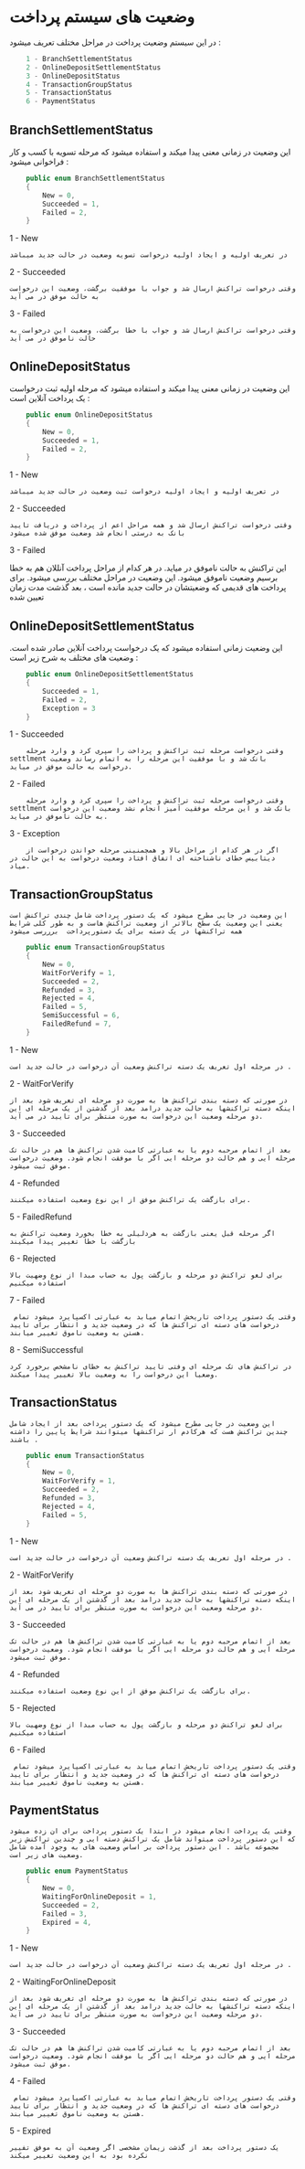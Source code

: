 # وضعیت های سیستم پرداخت

در این سیستم وضعیت پرداخت در مراحل مختلف تعریف میشود :
    

```cs
    1 - BranchSettlementStatus
    2 - OnlineDepositSettlementStatus
    3 - OnlineDepositStatus
    4 - TransactionGroupStatus
    5 - TransactionStatus
    6 - PaymentStatus
```

## BranchSettlementStatus
 
 این وضعیت در زمانی معنی پیدا میکند و استفاده میشود که مرحله تسویه با کسب و کار فراخوانی میشود :

```cs
    public enum BranchSettlementStatus
    {
        New = 0,
        Succeeded = 1,
        Failed = 2,
    }
```

1 - New 
    
    در تعریف اولیه و ایجاد اولیه درخواست تسویه وضعیت در حالت جدید میباشد

2 - Succeeded 

    وقتی درخواست تراکنش ارسال شد و جواب با موفقیت برگشت، وضعیت این درخواست به حالت موفق در می آید

3 - Failed 

    وقتی درخواست تراکنش ارسال شد و جواب با خطا برگشت، وضعیت این درخواست به حالت ناموفق در می آید


## OnlineDepositStatus

 این وضعیت در زمانی معنی پیدا میکند و استفاده میشود که مرحله اولیه ثبت درخواست یک پرداخت آنلاین است  :

```cs
    public enum OnlineDepositStatus
    {
        New = 0,
        Succeeded = 1,
        Failed = 2,
    }
```

1 - New 
    
    در تعریف اولیه و ایجاد اولیه درخواست ثبت وضعیت در حالت جدید میباشد

2 - Succeeded 

    وقتی درخواست تراکنش ارسال شد و همه مراحل اعم از پرداخت و دریافت تایید بانک به درستی انجام شد وضعیت موفق شده میشود

3 - Failed 

   این تراکنش به حالت ناموفق در میاید. در هر کدام از مراحل پرداخت آنللان هم به خطا برسیم وضعیت ناموفق میشود. این وضعیت در مراحل مختلف بررسی میشود. برای پرداخت های قدیمی که وضعیتشان در حالت جدید  مانده است ، بعد گذشت مدت زمان تعیین شده 


## OnlineDepositSettlementStatus

  این وضعیت زمانی استفاده میشود که یک درخواست پرداخت آنلاین صادر شده است. وضعیت های مختلف به شرح زیر است :


```cs
    public enum OnlineDepositSettlementStatus
    {
        Succeeded = 1,
        Failed = 2,
        Exception = 3
    }
``` 

1 - Succeeded 

        وقتی درخواست مرحله ثبت تراکنش و پرداخت را سپری کرد و وارد مرحله settlment بانک شد و با موفقیت این مرحله را به اتمام رساند وضعیت درخواست به حالت موفق در میاید.

2 - Failed 

        وقتی درخواست مرحله ثبت تراکنش و پرداخت را سپری کرد و وارد مرحله settlment بانک شد و این مرحله موفقیت آمیز انجام نشد وضعیت این درخواست به حالت ناموفق در میاید.

3 - Exception 

        اگر در هر کدام از مراحل بالا و همچمنینی مرحله خواندن درخواست از دیتابیس خطای ناشناخته ای اتفاق افتاد وضعیت درخواست به این حالت در میاد.


## TransactionGroupStatus 

    این وضعیت در جایی مطرح میشود که یک دستور پرداخت شامل چندی تراکنش است یعنی این وضعیت یک سطخ بالاتر از وضعیت تراکنش هاست و به طور کلی شرایط همه تراکنشها در یک دسته برای یک دستورپرداخت  برررسی میشود


```cs
    public enum TransactionGroupStatus
    {
        New = 0,
        WaitForVerify = 1,
        Succeeded = 2,
        Refunded = 3,
        Rejected = 4,
        Failed = 5,
        SemiSuccessful = 6,
        FailedRefund = 7,
    }
```

1 - New 
 
    در مرجله اول تعریف یک دسته تراکنش وضعیت آن درخواست در حالت جدید است .

2 - WaitForVerify

    در صورتی که دسته بندی تراکنش ها به صورت دو مرحله ای تغریف شود بعد از اینکه دسته تراکنشها به حالت جدید درامد بعد از گدشتن از یک مرحله ای این دو مرحله وضعیت این درخواست به صورت منتظر برای تایید در می آید.

3 - Succeeded

    بعد از اتمام مرحبه دوم یا به عبارتی کامیت شدن تراکنش ها هم در حالت تک مرحله ایی و هم حالت دو مرحله ایی اگر با موفقت انجام شود. وضعیت درخواست موفق ثبت میشود.

4 - Refunded

    برای بازگشت یک تراکنش موفق از این نوع وضعیت استفاده میکنند.

5 - FailedRefund

    اگر مرحله قبل یعنی بازگشت به هردلیلی به خطا بخورد وضعیت تراکنش به بازگشت با خطا تغییر پیدا میکیند

6 - Rejected 

    برای لغو تراکنش دو مرحله و بازگشت پول به حساب مبدا از نوع وضهیت بالا استفاده میکنیم     

7 - Failed
     
     وقتی یک دستور پرداخت تاریخش اتمام میابد به عبارتی اکسپایرد میشود تمام درخواست های دسته ای تراکنش ها که در وضعیت جدید و انتظار برای تایید هستن به وضعیت ناموق تغییر میابند.

8 - SemiSuccessful

    در تراکنش های تک مرحله ای وفتی تایید تراکنش به خطای نامشخص برخورد کرد وضعیا این درخواست را به وضعیت بالا تغییر پیدا میکند. 


## TransactionStatus 

    این وضعیت در جایی مطرح میشود که یک دستور پرداخت بعد از ایجاد شامل چندین تراکنش هست که هرکادم ار تراکنشها میتوانند شرایط پایین را داشته باشند .


```cs
    public enum TransactionStatus
    {
        New = 0,
        WaitForVerify = 1,
        Succeeded = 2,
        Refunded = 3,
        Rejected = 4,
        Failed = 5,
    }
```

1 - New 
 
    در مرجله اول تعریف یک دسته تراکنش وضعیت آن درخواست در حالت جدید است .

2 - WaitForVerify

    در صورتی که دسته بندی تراکنش ها به صورت دو مرحله ای تغریف شود بعد از اینکه دسته تراکنشها به حالت جدید درامد بعد از گدشتن از یک مرحله ای این دو مرحله وضعیت این درخواست به صورت منتظر برای تایید در می آید.

3 - Succeeded

    بعد از اتمام مرحبه دوم یا به عبارتی کامیت شدن تراکنش ها هم در حالت تک مرحله ایی و هم حالت دو مرحله ایی اگر با موفقت انجام شود. وضعیت درخواست موفق ثبت میشود.

4 - Refunded

    برای بازگشت یک تراکنش موفق از این نوع وضعیت استفاده میکنند.

5 - Rejected 

    برای لغو تراکنش دو مرحله و بازگشت پول به حساب مبدا از نوع وضهیت بالا استفاده میکنیم     

6 - Failed
     
     وقتی یک دستور پرداخت تاریخش اتمام میابد به عبارتی اکسپایرد میشود تمام درخواست های دسته ای تراکنش ها که در وضعیت جدید و انتظار برای تایید هستن به وضعیت ناموق تغییر میابند.


## PaymentStatus

    وقتی یک پرداخت انجام میشود در ابتدا یک دستور پرداخت برای ان زده میشود که این دستور پرداخت میتواند شامل یک تراکنش دسته ایی و چندین تراکنش زیر مجموعه باشد . این دستور پرداخت بر اساس وضعیت های به وجود آمده شامل وضعیت های زیر است.


```cs
    public enum PaymentStatus
    {
        New = 0,
        WaitingForOnlineDeposit = 1,
        Succeeded = 2,
        Failed = 3,
        Expired = 4,
    }  
```

1 - New 
 
    در مرجله اول تعریف یک دسته تراکنش وضعیت آن درخواست در حالت جدید است .

2 - WaitingForOnlineDeposit

    در صورتی که دسته بندی تراکنش ها به صورت دو مرحله ای تغریف شود بعد از اینکه دسته تراکنشها به حالت جدید درامد بعد از گدشتن از یک مرحله ای این دو مرحله وضعیت این درخواست به صورت منتظر برای تایید در می آید.

3 - Succeeded

    بعد از اتمام مرحبه دوم یا به عبارتی کامیت شدن تراکنش ها هم در حالت تک مرحله ایی و هم حالت دو مرحله ایی اگر با موفقت انجام شود. وضعیت درخواست موفق ثبت میشود.

4 - Failed
     
     وقتی یک دستور پرداخت تاریخش اتمام میابد به عبارتی اکسپایرد میشود تمام درخواست های دسته ای تراکنش ها که در وضعیت جدید و انتظار برای تایید هستن به وضعیت ناموق تغییر میابند.

5 - Expired

    یک دستور پرداخت بعد از گذشت زیمان مشخصی اگر وضعیت آن به موفق تفییر نکرده بود به این وضعیت تغییر میکند

